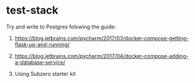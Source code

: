 # test-stack
Try and write to Postgres folowing the guide:

1. https://blog.jetbrains.com/pycharm/2017/03/docker-compose-getting-flask-up-and-running/

2. https://blog.jetbrains.com/pycharm/2017/04/docker-compose-adding-a-database-service/

3. Using Subzero starter kit
